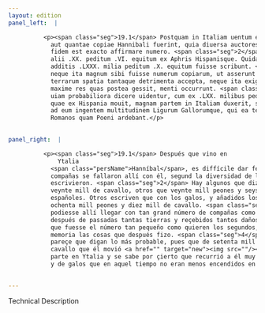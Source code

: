 ```yaml
---
layout: edition
panel_left:  |

          <p><span class="seg">19.1</span> Postquam in Italiam uentum est, quae
            aut quantae copiae Hannibali fuerint, quia diuersa auctores rettulere, difficile ad
            fidem est exacto affirmare numero. <span class="seg">2</span> Alii centum milia peditum .XX. equitum,
            alii .XX. peditum .VI. equitum ex Aphris Hispanisque. Quidam uero Gallis Liguribusque
            additis .LXXX. milia peditum .X. equitum fuisse scribunt. <span class="seg">3</span> Sed credere libet
            neque ita magnum sibi fuisse numerum copiarum, ut asserunt primi, post tot emensa
            terrarum spatia tantaque detrimenta accepta, neque ita exiguum, ut secundi uolunt, cum
            maxime res quas postea gessit, menti occurrunt. <span class="seg">4</span> Qui uero mediam sequuntur
            uiam probabiliora dicere uidentur, cum ex .LXX. milibus peditum, .X. milibus equitum,
            quae ex Hispania mouit, magnam partem in Italiam duxerit, satisque constet confluxisse
            ad eum ingentem multitudinem Ligurum Gallorumque, qui ea tempestate non minore odio in
            Romanos quam Poeni ardebant.</p>
        

panel_right:  |

          <p><span class="seg">19.1</span> Después que vino en
              Ytalia
            <span class="persName">Hanníbal</span>, es diffícile dar fe affirmando el número de quántas
            compañas se fallaron allí con él, segund la diversidad de los auctores que d’esto
            escrivieron. <span class="seg">2</span> Hay algunos que dizen aver passado con él çient mill peones y
            veynte mill de cavallo, otros que veynte mill peones y seys mill de cavallo africanos y
            españoles. Otros escriven que con los galos, y añadidos los lígures, se fallaron con él
            ochenta mill peones y diez mill de cavallo. <span class="seg">3</span> Mas devemos creer que no
            podiesse allí llegar con tan grand número de compañas como los primeros affirman,
            después de passadas tantas tierras y reçebidos tantos daños y quiebras. Ni es de creer
            que fuesse el número tan pequeño como quieren los segundos, maiormente occurriendo a la
            memoria las cosas que después fizo. <span class="seg">4</span> Aquestos que siguen la vía mediana
            pareçe que digan lo más probable, pues que de setenta mill peones y de diez mill de
            cavallo que él movió <a href="" target="new"><img src=""/></a>[169r,a] de España, aduxo la mayor
            parte en Ytalia y se sabe por çierto que recurrió a él muy grand muchedumbre de lígures
            y de galos que en aquel tiempo no eran menos encendidos en enemistad contra los Romanos que los carthagineses. </p>
        

---
```


Technical Description 
